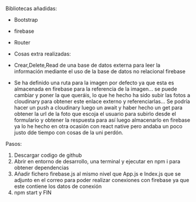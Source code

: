 Bibliotecas añadidas: 
- Bootstrap
- firebase
- Router

- Cosas extra realizadas:
- Crear,Delete,Read de una base de datos externa para leer la información mediante el uso de la base de datos no relacional firebase
- Se ha definido una ruta para la imagen por defecto ya que esta es almacenada en firebase para la referencia de la imagen... se puede cambiar y poner la que queráis, lo que he hecho ha sido subir las fotos a cloudinary para obtener este enlace externo y referenciarlas... Se podría hacer un push a cloudinary luego un await y  haber hecho un get para obtener la url de la foto que escoja el usuario para subirlo desde el formulario y obtener la respuesta para así luego almacenarlo en firebase ya lo he hecho en otra ocasión con react native pero andaba un poco justo dde tiempo con cosas de la uni perdón.

Pasos:
1) Descargar codigo de github
2) Abrir en entorno de desarrollo, una terminal y ejecutar en npm i para obtener dependencias
3) Añadir fichero firebase.js al mismo nivel que App.js e Index.js que se adjunto en el correo para poder realizar conexiones con firebase ya que este contiene los datos de conexión
4) npm start  y FIN

